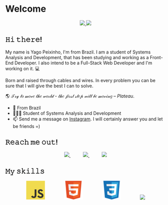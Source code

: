 # Welcome
<p align="center">
  <a href="https://github.com/yagopeixinho/github-readme-stats">
    <img
      align=""
      src="https://github-readme-stats.vercel.app/api/top-langs/?username=yagopeixinho&layout=compact"/>
  </a>
  <a href="https://github.com/yagopeixinho/github-readme-stats">
    <img
      align=""
      height=""
      src="https://github-readme-stats.vercel.app/api?username=yagopeixinho&count_private=true&show_icons=true&custom_title=Github%20Status&hide=issues" width="407px"/>
  </a>
</p>

## 𝙷𝚒 𝚝𝚑𝚎𝚛𝚎!
My name is Yago Peixinho, I'm from Brazil. I am a student of Systems Analysis and Development, that has been studying and working as a Front-End Developer. I also intend to be a Full-Stack Web Developer and I'm working on it. 💻 

Born and raised through cables and wires. In every problem you can be sure that I will give the best I can to solve.
<br>

🌎 𝒯𝓇𝓎 𝓉𝑜 𝓂𝑜𝓋𝑒 𝓉𝒽𝑒 𝓌𝑜𝓇𝓁𝒹 - 𝓉𝒽𝑒 𝒻𝒾𝓇𝓈𝓉 𝓈𝓉𝑒𝓅 𝓌𝒾𝓁𝓁 𝒷𝑒 𝓂𝑜𝓋𝒾𝓃𝑔 – *Plateau*.

 - 📍 From Brazil
 - 👨🏻‍💻 Student of Systems Analysis and Development
 - 📫 Send me a message on [Instagram](https://www.instagram.com/yagopeixinho/?hl=pt-br). I will certainly answer you and let be friends =)


## 𝚁𝚎𝚊𝚌𝚑 𝚖𝚎 𝚘𝚞𝚝!
<p align="center">
	<a href="https://discord.gg/tzpr3SyFhY">
		<img src="https://img.shields.io/badge/Discord-7289DA?style=for-the-badge&logo=discord&logoColor=white" width="140px" margin="40px"> 
	</a>
				    &nbsp;&nbsp;&nbsp;&nbsp;&nbsp;&nbsp;&nbsp;&nbsp;&nbsp;
	<a href="https://www.instagram.com/yagopeixinho/?hl=pt-br">
		<img src="https://img.shields.io/badge/Instagram-E4405F?style=for-the-badge&logo=instagram&logoColor=white" width="164px">
	</a>
			    &nbsp;&nbsp;&nbsp;&nbsp;&nbsp;&nbsp;&nbsp;&nbsp;&nbsp;
	<a href="mailto:yagopeixinho03@gmail.com">
		<img src="https://img.shields.io/badge/Gmail-D14836?style=for-the-badge&logo=gmail&logoColor=white" width="114px">
	</a>
</p>


## 𝙼𝚢 𝚜𝚔𝚒𝚕𝚕𝚜
<p align="center">
    <img height="60" src="https://raw.githubusercontent.com/devicons/devicon/master/icons/javascript/javascript-original.svg">
    &nbsp;&nbsp;&nbsp;&nbsp;&nbsp;&nbsp;&nbsp;&nbsp;&nbsp;&nbsp;&nbsp;&nbsp;&nbsp;
    <img height="60" src="https://raw.githubusercontent.com/devicons/devicon/master/icons/html5/html5-original.svg">
    &nbsp;&nbsp;&nbsp;&nbsp;&nbsp;&nbsp;&nbsp;&nbsp;&nbsp;&nbsp;&nbsp;&nbsp;&nbsp;
    <img height="60" src="https://raw.githubusercontent.com/devicons/devicon/master/icons/css3/css3-original.svg">
    &nbsp;&nbsp;&nbsp;&nbsp;&nbsp;&nbsp;&nbsp;&nbsp;&nbsp;&nbsp;&nbsp;&nbsp;&nbsp;
	<img height="60"
src="https://www.pinclipart.com/picdir/big/35-353932_bootstrap-bootstrap-4-logo-png-clipart.png">
</p>
